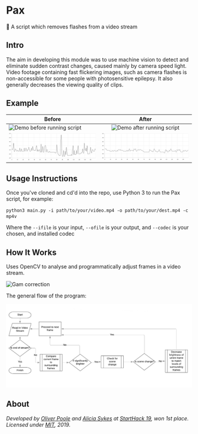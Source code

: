 # Pax

 📸 A script which removes flashes from a video stream

## Intro

The aim in developing this module was to use machine vision to detect and eliminate sudden contrast changes, caused mainly by camera speed light. Video footage containing fast flickering images, such as camera flashes is non-accessible for some people with photosensitive epilepsy. It also generally decreases the viewing quality of clips.

## Example

| Before        | After         |
| ------------- |:-------------:|
| ![Demo before running script](docs/before.gif) | ![Demo after running script](docs/after.gif) |
| ![Chart showing luminosity against frame, before](docs/before-chart-grey.png) | ![Chart showing luminosity against frame, after](docs/after-chart-grey.png) |

## Usage Instructions

Once you've cloned and cd'd into the repo, use Python 3 to run the Pax script, for example:

    python3 main.py -i path/to/your/video.mp4 -o path/to/your/dest.mp4 -c mp4v

Where the `--ifile` is your input, `--ofile` is your output, and `--codec` is your chosen, and installed codec

## How It Works

Uses OpenCV to analyse and programmatically adjust frames in a video stream.

![Gam correction](https://docs.opencv.org/2.4/_images/math/331ebcd980b851f25de1979ebb67a2fed1c8477e.png)

The general flow of the program:

![Flow Chart](docs/flow-chart.png)

## About

*Developed by [Oliver Poole](https://github.com/OlliePoole) and [Alicia Sykes](https://aliciasykes.com) at [StartHack 19](https://starthack.ch/), won 1st place. Licensed under [MIT](https://gist.github.com/Lissy93/143d2ee01ccc5c052a17), 2019.*
